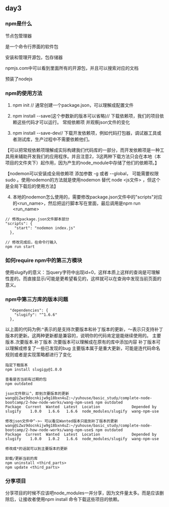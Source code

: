## day3
### npm是什么
节点包管理器

是一个命令行界面的软件包

安装和管理开源包，包存储器

npmjs.com中可以看到里面所有的开源包，并且可以搜索对应的文档

预装了nodejs


### npm的使用方法
1. npm init // 通常创建一个package.json，可以理解成配置文件

2. npm install <dependency> --save(这个参数新的版本可以省略)// 下载依赖项，我们的项目依赖这些代码才可以运行。 常规依赖项 并观察json文件的变化

3. npm install <dev-dependency> --save-dev// 下载开发依赖项，例如代码打包器，调试器工具或者测试库，生产过程中不需要依赖他们。

【可以把常规依赖项理解成实际构建我们代码库的一部分，而开发依赖项是一种工具用来辅助开发我们的应用程序。并且注意2，3这两种下载方法只会在本地（本项目的文件夹下）起作用，因为产生的node_module中存储了他们的依赖项。】

【nodemon可以安装成全局依赖项 添加参数 -g 或者 --global， 可能需要权限 sudo 。使用nodemon的方法就是使用nodemon 替代 node <js文件> ，但这个是全局下载后的使用方法】

4. 本地的nodemon怎么使用的，需要修改package.json文件中的"scripts"对应的<run_name>，然后把运行脚本写在里面，最后调用是npm run <run_name>
```
// 修改package.json文件脚本部分
"scripts": {
    "start": "nodemon index.js"
  },

// 修改完成后，在命令行输入
npm run start
```

### 如何require npm中的第三方模块
使用slugify的意义：当query字符中出现id=0，这样本质上这样的查询是可理解性差的。而直接显示/<productname>可能是更希望看见的，这样就可以在查询中发现当前页面的意义。


### npm中第三方库的版本问题
```
  "dependencies": {
    "slugify": "^1.6.6"
  },
```
以上面的代码为例:^表示的是支持次要版本和补丁版本的更新，～表示只支持补丁版本的更新。这两种更新都是兼容的，说明你的代码肯定是能继续使用的。
主要版本.次要版本.补丁版本
次要版本可以理解成在原有的库中添加内容
补丁版本可以理解成修复了一些已发现的bug
主要版本属于是重大更新，可能是连代码命名规则或者是实现策略都进行了变化
```
指定下载版本
npm install slugigy@1.0.0

查看是否当前有过期的包
npm outdated

json文件默认^，即到次要版本的更新
wang@iZwz9docnkijw9g18bxn4uZ:~/yuhouse/basic_study/complete-node-bootcamp/2-how-node-works/wang-npm-use$ npm outdated 
Package  Current  Wanted  Latest  Location              Depended by
slugify    1.0.0   1.6.6   1.6.6  node_modules/slugify  wang-npm-use

修改json文件中^->~ 可以看见Wanted版本只能到补丁版本的更新
wang@iZwz9docnkijw9g18bxn4uZ:~/yuhouse/basic_study/complete-node-bootcamp/2-how-node-works/wang-npm-use$ npm outdated 
Package  Current  Wanted  Latest  Location              Depended by
slugify    1.0.0   1.0.2   1.6.6  node_modules/slugify  wang-npm-use

修改成*的话就可以到主要版本的更新

卸载/更新当前的库
npm uninstall <third_parts>
npm update <third_parts>
```


### 分享项目
分享项目的时候不应该吧node_modules一并分享，因为文件量太多。而是应该删除后，让接收者使用npm install 命令下载这些项目的依赖。

